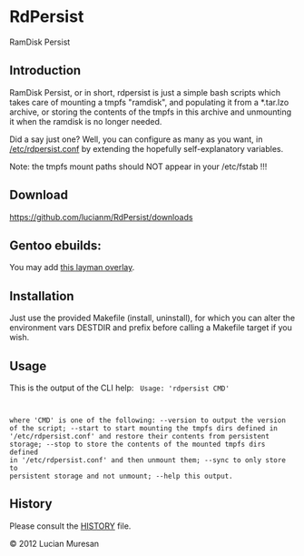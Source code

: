 RdPersist
==============

RamDisk Persist


Introduction
------------

RamDisk Persist, or in short, rdpersist is just a simple bash scripts which
takes care of mounting a tmpfs "ramdisk", and populating it from a
*.tar.lzo archive, or storing the contents of the tmpfs in this archive and
unmounting it when the ramdisk is no longer needed.

Did a say just one? Well, you can configure as many as you want, in
[/etc/rdpersist.conf](https://github.com/lucianm/RdPersist/raw/master/rdpersist.conf)
by extending the hopefully self-explanatory variables.

Note: the tmpfs mount paths should NOT appear in your /etc/fstab !!!

Download
--------

https://github.com/lucianm/RdPersist/downloads


Gentoo ebuilds:
-----------------------------------------------------

You may add [this layman overlay](https://github.com/lucianm/gen2ovl-googoo2).


Installation
------------

Just use the provided Makefile (install, uninstall), for which you can alter the
environment vars DESTDIR and prefix before calling a Makefile target if you wish.


Usage
-----

This is the output of the CLI help:
<code>
Usage: 'rdpersist CMD'

where 'CMD' is one of the following:
  --version to output the version of the script;
  --start   to start mounting the tmpfs dirs defined in '/etc/rdpersist.conf'
            and restore their contents from persistent storage;
  --stop    to store the contents of the mounted tmpfs dirs defined
            in '/etc/rdpersist.conf' and then unmount them;
  --sync    to only store to persistent storage and not unmount;
  --help    this output.
</code>


History
-------

Please consult the [HISTORY](https://github.com/lucianm/RdPersist/raw/master/HISTORY)
file.

&copy; 2012 Lucian Muresan

